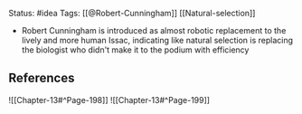 Status: #idea
Tags: [[@Robert-Cunningham]] [[Natural-selection]]

* Robert Cunningham is introduced as almost robotic replacement to the lively and more human Issac, indicating like natural selection is replacing the biologist who didn't make it to the podium with efficiency

## References

![[Chapter-13#^Page-198]]
![[Chapter-13#^Page-199]]
